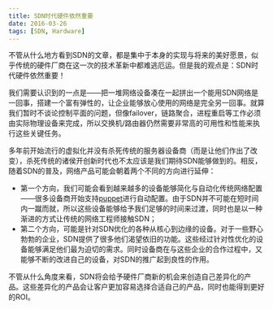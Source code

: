 ```yaml
---
title: SDN时代硬件依然重要
date: 2016-03-26
tags: [SDN, Hardware]
---
```


不管从什么地方看到SDN的文章，都是集中于本身的实现与将来的美好愿景，似乎传统的硬件厂商在这一次的技术革新中都难逃厄运。但是我的观点是：SDN时代硬件依然重要！

我们需要认识到的一点是——把一堆网络设备凑在一起拼出一个能用SDN网络是一回事，搭建一个富有弹性的，让企业能够放心使用的网络是完全另一回事。就算我们暂时不谈论控制平面的问题，但像failover，链路聚合，进程重启等工作必须由实际物理设备来完成，所以交换机/路由器仍然需要非常高的可用性和性能来执行这些关键任务。

多年前开始流行的虚拟化并没有杀死传统的服务器设备商（而是让他们作出了改变），杀死传统的诸侯开创新时代也不太应该是我们期待SDN能够做到的。相反，随着SDN的普及，网络产品可能会朝着两个不同的方向进行延伸：

- 第一个方向，我们可能会看到越来越多的设备能够简化与自动化传统网络配置——很多设备商开始支持[puppet](http://puppetlabs.com)进行自动配置。由于SDN并不可能在短时间内一蹴而就，所以这些设备能够给予我们足够的时间来过渡，同时也是以一种渐进的方式让传统的网络工程师接触SDN；
- 第二个方向，可能是针对SDN优化的各种从核心到边缘的设备。对于一些野心勃勃的企业，SDN提供了很多他们渴望依旧的功能。这些经过针对性优化的设备能够满足他们最为迫切的需求。同时设备商在与这些企业的合作过程中，又能够不断的改进自己的设备，对SDN的推广起到良性的作用。

不管从什么角度来看，SDN将会给予硬件厂商新的机会来创造自己差异化的产品。这些差异化的产品会让客户更加容易选择合适自己的产品，同时也能得到更好的ROI。
